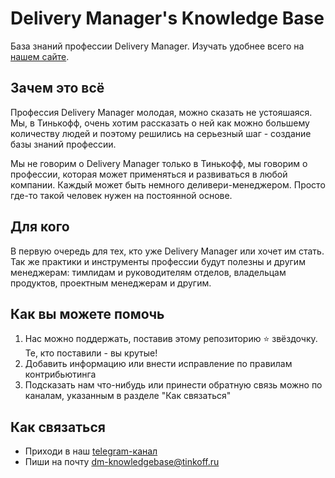 # Delivery Manager's Knowledge Base
База знаний профессии Delivery Manager. Изучать удобнее всего на [нашем сайте](https://s3-website.tinkoff.ru/delivery-manager/delivery-manager-knowledge-base/).

## Зачем это всё
Профессия Delivery Manager молодая, можно сказать не устояшаяся. Мы, в Тинькофф, очень хотим рассказать о ней как можно большему количеству людей и поэтому решились на серьезный шаг - создание базы знаний профессии.

Мы не говорим о Delivery Manager только в Тинькофф, мы говорим о профессии, которая может применяться и развиваться в любой компании. Каждый может быть немного деливери-менеджером. Просто где-то такой человек нужен на постоянной основе.

## Для кого
В первую очередь для тех, кто уже Delivery Manager или хочет им стать. Так же практики и инструменты профессии будут полезны и другим менеджерам: тимлидам и руководителям отделов, владельцам продуктов, проектным менеджерам и другим.

## Как вы можете помочь
1. Нас можно поддержать, поставив этому репозиторию :star: звёздочку. Те, кто поставили - вы крутые!
2. Добавить информацию или внести исправление по правилам контрибьютинга
3. Подсказать нам что-нибудь или принести обратную связь можно по каналам, указанным в разделе "Как связаться"

## Как связаться
* Приходи в наш [telegram-канал](https://t.me/chat_tac)
* Пиши на почту dm-knowledgebase@tinkoff.ru
